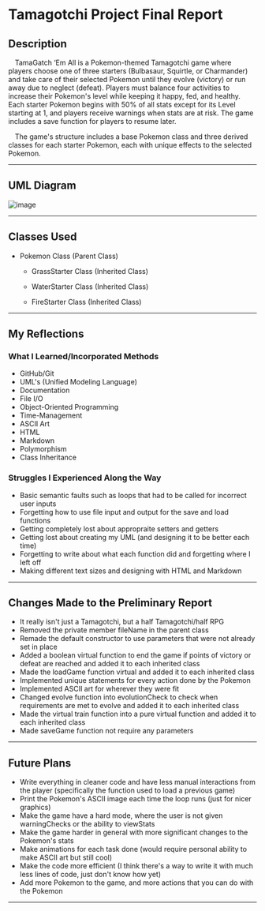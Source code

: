 # Tamagotchi Project Final Report

## **Description**

&ensp;&thinsp; TamaGatch ‘Em All is a Pokemon-themed Tamagotchi game where players choose one of three starters (Bulbasaur, Squirtle, or Charmander) and take care of their selected Pokemon until they evolve (victory) or run away due to neglect (defeat). Players must balance four activities to increase their Pokemon's level while keeping it happy, fed, and healthy. Each starter Pokemon begins with 50% of all stats except for its Level starting at 1, and players receive warnings when stats are at risk. The game includes a save function for players to resume later. 

&ensp;&thinsp; The game's structure includes a base Pokemon class and three derived classes for each starter Pokemon, each with unique effects to the selected Pokemon.

-------------------------------------------------------

## **UML Diagram**

![image](https://user-images.githubusercontent.com/114624617/235322906-5ebb02e7-0c48-4a19-be8f-427e4dd81478.png)

---

## **Classes Used**

- Pokemon Class (Parent Class)
    - GrassStarter Class (Inherited Class)
 
    - WaterStarter Class (Inherited Class)
    - FireStarter Class (Inherited Class)

---

## **My Reflections**

### **What I Learned/Incorporated Methods**

- GitHub/Git
- UML's (Unified Modeling Language)
- Documentation
- File I/O
- Object-Oriented Programming
- Time-Management
- ASCII Art
- HTML
- Markdown
- Polymorphism
- Class Inheritance

### **Struggles I Experienced Along the Way**

- Basic semantic faults such as loops that had to be called for incorrect user inputs
- Forgetting how to use file input and output for the save and load functions
- Getting completely lost about appropraite setters and getters
- Getting lost about creating my UML (and designing it to be better each time)
- Forgetting to write about what each function did and forgetting where I left off
- Making different text sizes and designing with HTML and Markdown

---

## **Changes Made to the Preliminary Report**

- It really isn't just a Tamagotchi, but a half Tamagotchi/half RPG
- Removed the private member fileName in the parent class
- Remade the default constructor to use parameters that were not already set in place
- Added a boolean virtual function to end the game if points of victory or defeat are reached and added it to each inherited class
- Made the loadGame function virtual and added it to each inherited class
- Implemented unique statements for every action done by the Pokemon
- Implemented ASCII art for wherever they were fit
- Changed evolve function into evolutionCheck to check when requirements are met to evolve and added it to each inherited class
- Made the virtual train function into a pure virtual function and added it to each inherited class
- Made saveGame function not require any parameters

---

## **Future Plans**

- Write everything in cleaner code and have less manual interactions from the player (specifically the function used to load a previous game)
- Print the Pokemon's ASCII image each time the loop runs (just for nicer graphics)
- Make the game have a hard mode, where the user is not given warningChecks or the ability to viewStats
- Make the game harder in general with more significant changes to the Pokemon's stats
- Make animations for each task done (would require personal ability to make ASCII art but still cool)
- Make the code more efficient (I think there's a way to write it with much less lines of code, just don't know how yet)
- Add more Pokemon to the game, and more actions that you can do with the Pokemon

---
